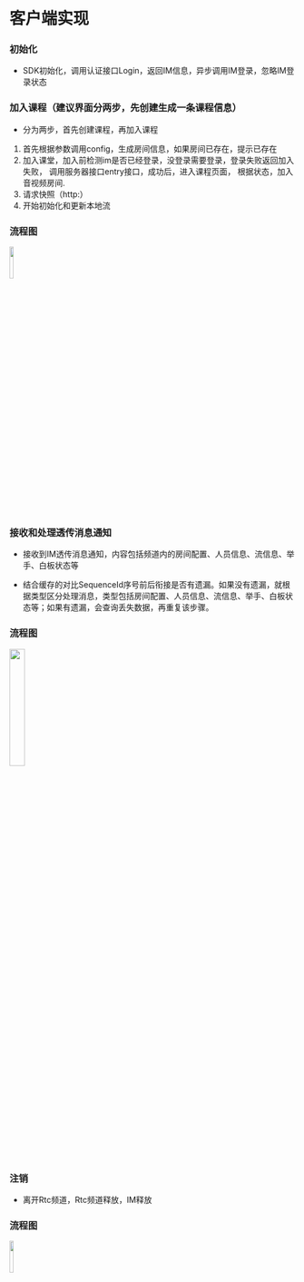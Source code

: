 # 客户端实现

### 初始化

- SDK初始化，调用认证接口Login，返回IM信息，异步调用IM登录，忽略IM登录状态

### 加入课程（建议界面分两步，先创建生成一条课程信息）

- 分为两步，首先创建课程，再加入课程

1. 首先根据参数调用config，生成房间信息，如果房间已存在，提示已存在
2. 加入课堂，加入前检测im是否已经登录，没登录需要登录，登录失败返回加入失败， 调用服务器接口entry接口，成功后，进入课程页面， 根据状态，加入音视频房间.
3. 请求快照（http:）
4. 开始初始化和更新本地流

### 流程图

<image width="12%" src="../../Images/flow1.jpg">

### 接收和处理透传消息通知

- 接收到IM透传消息通知，内容包括频道内的房间配置、人员信息、流信息、举手、白板状态等

- 结合缓存的对比SequenceId序号前后衔接是否有遗漏。如果没有遗漏，就根据类型区分处理消息，类型包括房间配置、人员信息、流信息、举手、白板状态等；如果有遗漏，会查询丢失数据，再重复该步骤。

### 流程图

<image width="23%" src="../../Images/flow2.jpg">



### 注销

- 离开Rtc频道，Rtc频道释放，IM释放

### 流程图

<image width="12%" src="../../Images/flow3.jpg">

